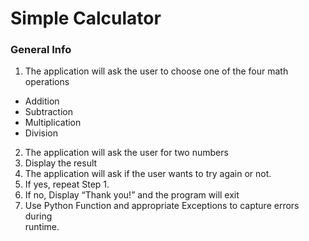 # Simple Calculator

### General Info

1. The application will ask the user to choose one of the four math operations 
* Addition
* Subtraction
* Multiplication 
* Division

2.  The application will ask the user for two numbers
3.  Display the result
4. The application will ask if the user wants to try again or not.
5. If yes, repeat Step 1.
6. If no, Display “Thank you!” and the program will exit 
7. Use Python Function and appropriate Exceptions to capture errors during   
    runtime.


